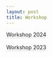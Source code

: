```yaml
---
layout: post
title: Workshop
---
```

<div syle = "text-align: left">
<a href="https://www.eventbrite.com/e/grounding-and-metaphysical-explanation-workshop-2024-tickets-920129601407" style="text-decoration: none; border-bottom: 1px solid lightgrey">Workshop 2024</a>
<br>
<br>
<a href="/assets/documents/GandME Workshop 2023.pdf" style="text-decoration: none; border-bottom: 1px solid lightgrey">Workshop 2023</a>
</div>
<br>
<br>
<br>
<br>
<br>